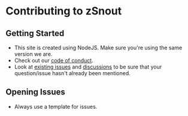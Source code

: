 # Contributing to zSnout

## Getting Started

- This site is created using NodeJS. Make sure you're using the same version we are.
- Check out our [code of conduct](CODE_OF_CONDUCT.md).
- Look at [existing issues](https://github.com/zSnout/zsnout.com/issues) and [discussions](https://github.com/zSnout/zsnout.com/discussions) to be sure that your question/issue hasn't already been mentioned.

## Opening Issues

- Always use a template for issues.
